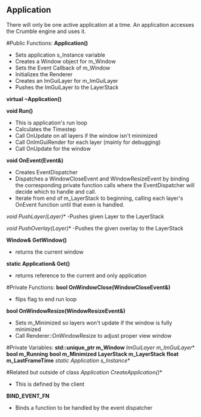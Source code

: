 ## Application
There will only be one active application at a time. An application accesses the Crumble engine and uses it.

#Public Functions:
**Application()**
- Sets application s_Instance variable
- Creates a Window object for m_Window
- Sets the Event Callback of m_Window
- Initializes the Renderer
- Creates an ImGuiLayer for m_ImGuiLayer
- Pushes the ImGuiLayer to the LayerStack

**virtual ~Application()**

**void Run()**
- This is application's run loop
- Calculates the Timestep
- Call OnUpdate on all layers if the window isn't minimized
- Call OnImGuiRender for each layer (mainly for debugging)
- Call OnUpdate for the window

**void OnEvent(Event&)**
- Creates EventDispatcher
- Dispatches a WindowCloseEvent and WindowResizeEvent by binding the corresponding private function calls where the EventDispatcher will decide which to handle and call.
- Iterate from end of m_LayerStack to beginning, calling each layer's OnEvent function until that even is handled.

**void PushLayer(Layer*)**
-Pushes given Layer to the LayerStack

**void PushOverlay(Layer*)**
-Pushes the given overlay to the LayerStack

**Window& GetWindow()**
- returns the current window

**static Application& Get()**
- returns reference to the current and only application


#Private Functions:
**bool OnWindowClose(WindowCloseEvent&)**
- flips flag to end run loop

**bool OnWindowResize(WindowResizeEvent&)**
- Sets m_Minimized so layers won't update if the window is fully minimized
- Call Renderer::OnWindowResize to adjust proper view window

#Private Variables:
**std::unique_ptr<Window> m_Window**
**ImGuiLayer* m_ImGuiLayer**
**bool m_Running**
**bool m_Minimized**
**LayerStack m_LayerStack**
**float m_LastFrameTime**
**static Application* s_Instance**


#Related but outside of class
**Application* CreateApplication()**
- This is defined by the client

**BIND_EVENT_FN**
- Binds a function to be handled by the event dispatcher
